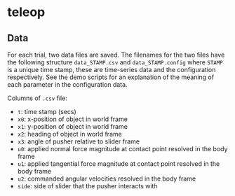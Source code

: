 # teleop

## Data

For each trial, two data files are saved.
The filenames for the two files have the following structure `data_STAMP.csv` and `data_STAMP.config` where `STAMP` is a unique time stamp, these are time-series data and the configuration respectively.
See the demo scripts for an explanation of the meaning of each parameter in the configuration data.

Columns of `.csv` file:
- `t`: time stamp (secs)
- `x0`: x-position of object in world frame
- `x1`: y-position of object in world frame
- `x2`: heading of object in world frame
- `x3`: angle of pusher relative to slider frame
- `u0`: applied normal force magnitude at contact point resolved in the body frame
- `u1`: applied tangential force magnitude at contact point resolved in the body frame
- `u2`: commanded angular velocities resolved in the body frame
- `side`: side of slider that the pusher interacts with

